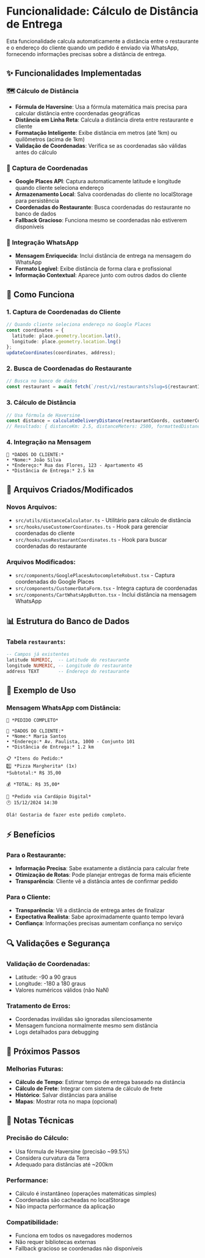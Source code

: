 # Funcionalidade: Cálculo de Distância de Entrega

Esta funcionalidade calcula automaticamente a distância entre o restaurante e o endereço do cliente quando um pedido é enviado via WhatsApp, fornecendo informações precisas sobre a distância de entrega.

## ✨ Funcionalidades Implementadas

### 🗺️ **Cálculo de Distância**
- **Fórmula de Haversine**: Usa a fórmula matemática mais precisa para calcular distância entre coordenadas geográficas
- **Distância em Linha Reta**: Calcula a distância direta entre restaurante e cliente
- **Formatação Inteligente**: Exibe distância em metros (até 1km) ou quilômetros (acima de 1km)
- **Validação de Coordenadas**: Verifica se as coordenadas são válidas antes do cálculo

### 📍 **Captura de Coordenadas**
- **Google Places API**: Captura automaticamente latitude e longitude quando cliente seleciona endereço
- **Armazenamento Local**: Salva coordenadas do cliente no localStorage para persistência
- **Coordenadas do Restaurante**: Busca coordenadas do restaurante no banco de dados
- **Fallback Gracioso**: Funciona mesmo se coordenadas não estiverem disponíveis

### 📱 **Integração WhatsApp**
- **Mensagem Enriquecida**: Inclui distância de entrega na mensagem do WhatsApp
- **Formato Legível**: Exibe distância de forma clara e profissional
- **Informação Contextual**: Aparece junto com outros dados do cliente

## 🚀 Como Funciona

### 1. **Captura de Coordenadas do Cliente**
```typescript
// Quando cliente seleciona endereço no Google Places
const coordinates = {
  latitude: place.geometry.location.lat(),
  longitude: place.geometry.location.lng()
};
updateCoordinates(coordinates, address);
```

### 2. **Busca de Coordenadas do Restaurante**
```typescript
// Busca no banco de dados
const restaurant = await fetch(`/rest/v1/restaurants?slug=${restaurantId}&select=latitude,longitude,address`);
```

### 3. **Cálculo de Distância**
```typescript
// Usa fórmula de Haversine
const distance = calculateDeliveryDistance(restaurantCoords, customerCoords);
// Resultado: { distanceKm: 2.5, distanceMeters: 2500, formattedDistance: "2.5 km" }
```

### 4. **Integração na Mensagem**
```
👤 *DADOS DO CLIENTE:*
• *Nome:* João Silva
• *Endereço:* Rua das Flores, 123 - Apartamento 45
• *Distância de Entrega:* 2.5 km
```

## 🔧 Arquivos Criados/Modificados

### **Novos Arquivos:**
- `src/utils/distanceCalculator.ts` - Utilitário para cálculo de distância
- `src/hooks/useCustomerCoordinates.ts` - Hook para gerenciar coordenadas do cliente
- `src/hooks/useRestaurantCoordinates.ts` - Hook para buscar coordenadas do restaurante

### **Arquivos Modificados:**
- `src/components/GooglePlacesAutocompleteRobust.tsx` - Captura coordenadas do Google Places
- `src/components/CustomerDataForm.tsx` - Integra captura de coordenadas
- `src/components/CartWhatsAppButton.tsx` - Inclui distância na mensagem WhatsApp

## 📊 Estrutura do Banco de Dados

### **Tabela `restaurants`:**
```sql
-- Campos já existentes
latitude NUMERIC,  -- Latitude do restaurante
longitude NUMERIC, -- Longitude do restaurante  
address TEXT       -- Endereço do restaurante
```

## 🎯 Exemplo de Uso

### **Mensagem WhatsApp com Distância:**
```
🛒 *PEDIDO COMPLETO*

👤 *DADOS DO CLIENTE:*
• *Nome:* Maria Santos
• *Endereço:* Av. Paulista, 1000 - Conjunto 101
• *Distância de Entrega:* 1.2 km

📋 *Itens do Pedido:*
1️⃣ *Pizza Margherita* (1x)
*Subtotal:* R$ 35,00

💰 *TOTAL: R$ 35,00*

📱 *Pedido via Cardápio Digital*
🕐 15/12/2024 14:30

Olá! Gostaria de fazer este pedido completo.
```

## ⚡ Benefícios

### **Para o Restaurante:**
- **Informação Precisa**: Sabe exatamente a distância para calcular frete
- **Otimização de Rotas**: Pode planejar entregas de forma mais eficiente
- **Transparência**: Cliente vê a distância antes de confirmar pedido

### **Para o Cliente:**
- **Transparência**: Vê a distância de entrega antes de finalizar
- **Expectativa Realista**: Sabe aproximadamente quanto tempo levará
- **Confiança**: Informações precisas aumentam confiança no serviço

## 🔍 Validações e Segurança

### **Validação de Coordenadas:**
- Latitude: -90 a 90 graus
- Longitude: -180 a 180 graus
- Valores numéricos válidos (não NaN)

### **Tratamento de Erros:**
- Coordenadas inválidas são ignoradas silenciosamente
- Mensagem funciona normalmente mesmo sem distância
- Logs detalhados para debugging

## 🚀 Próximos Passos

### **Melhorias Futuras:**
- **Cálculo de Tempo**: Estimar tempo de entrega baseado na distância
- **Cálculo de Frete**: Integrar com sistema de cálculo de frete
- **Histórico**: Salvar distâncias para análise
- **Mapas**: Mostrar rota no mapa (opcional)

## 📝 Notas Técnicas

### **Precisão do Cálculo:**
- Usa fórmula de Haversine (precisão ~99.5%)
- Considera curvatura da Terra
- Adequado para distâncias até ~200km

### **Performance:**
- Cálculo é instantâneo (operações matemáticas simples)
- Coordenadas são cacheadas no localStorage
- Não impacta performance da aplicação

### **Compatibilidade:**
- Funciona em todos os navegadores modernos
- Não requer bibliotecas externas
- Fallback gracioso se coordenadas não disponíveis
